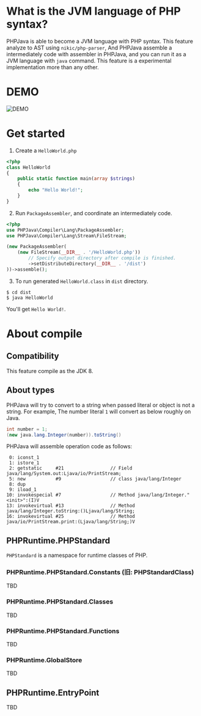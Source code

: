 # What is the JVM language of PHP syntax?
PHPJava is able to become a JVM language with PHP syntax. 
This feature analyze to AST using `nikic/php-parser`, And PHPJava assemble a intermediately code with assembler in PHPJava, and you can run it as a JVM language with `java` command.
This feature is a experimental implementation more than any other.

# DEMO
![DEMO](../img/php_jvm_lang.gif)

# Get started
1. Create a `HelloWorld.php`
```php
<?php
class HelloWorld
{
    public static function main(array $strings)
    {
        echo "Hello World!";        
    }
}
```

2. Run `PackageAssembler`, and coordinate an intermediately code.

```php
<?php 
use PHPJava\Compiler\Lang\PackageAssembler;
use PHPJava\Compiler\Lang\Stream\FileStream;

(new PackageAssembler(
    (new FileStream(__DIR__ . '/HelloWorld.php'))
        // Specify output directory after compile is finished.
        ->setDistributeDirectory(__DIR__ . '/dist')
))->assemble();

```

3. To run generated `HelloWorld.class` in `dist` directory.

```
$ cd dist
$ java HelloWorld
```

You'll get `Hello World!`.
 
# About compile
## Compatibility
This feature compile as the JDK 8.

## About types
PHPJava will try to convert to a string when passed literal or object is not a string.
For example, The number literal `1` will convert as below roughly on Java.

```java
int number = 1;
(new java.lang.Integer(number)).toString()
```

PHPJava will assemble operation code as follows:

```
 0: iconst_1
 1: istore_1
 2: getstatic     #21                 // Field java/lang/System.out:Ljava/io/PrintStream;
 5: new           #9                  // class java/lang/Integer
 8: dup
 9: iload_1
10: invokespecial #7                  // Method java/lang/Integer."<init>":(I)V
13: invokevirtual #13                 // Method java/lang/Integer.toString:()Ljava/lang/String;
16: invokevirtual #25                 // Method java/io/PrintStream.print:(Ljava/lang/String;)V
```

## PHPRuntime.PHPStandard
`PHPStandard` is a namespace for runtime classes of PHP.  

### PHPRuntime.PHPStandard.Constants (旧: PHPStandardClass)
TBD

### PHPRuntime.PHPStandard.Classes
TBD

### PHPRuntime.PHPStandard.Functions
TBD

### PHPRuntime.GlobalStore
TBD

## PHPRuntime.EntryPoint
TBD